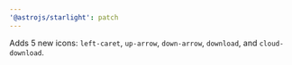 ```yaml
---
'@astrojs/starlight': patch
---
```


Adds 5 new icons: `left-caret`, `up-arrow`, `down-arrow`, `download`, and `cloud-download`.
